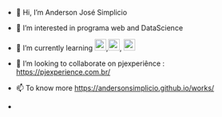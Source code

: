 - 👋 Hi, I’m Anderson José Simplicio
- 👀 I’m interested in programa web and DataScience
- 🌱 I’m currently learning <img height="23em" src="https://img.shields.io/badge/Python-FFD43B?style=for-the-badge&amp;logo=python&amp;logoColor=darkgreen">,<img height="23em" src="https://img.shields.io/badge/Django-092E20?style=for-the-badge&amp;logo=django&amp;logoColor=green">, <img height="23em" src="https://img.shields.io/badge/scikit_learn-F7931E?style=for-the-badge&amp;logo=scikit-learn&amp;logoColor=white">
  
- 💞️ I’m looking to collaborate on pjexperiênce : https://pjexperience.com.br/
- 📫 To know more https://andersonsimplicio.github.io/works/
- 

<!---
andersonsimplicio/andersonsimplicio is a ✨ special ✨ repository because its `README.md` (this file) appears on your GitHub profile.
You can click the Preview link to take a look at your changes.
--->
